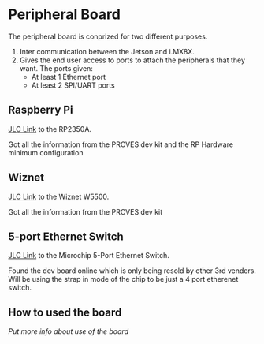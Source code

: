 # Peripheral Board
The peripheral board is conprized for two different purposes.

1. Inter communication between the Jetson and i.MX8X.
2. Gives the end user access to ports to attach the peripherals that they want. 
    The ports given:
    * At least 1 Ethernet port
    * At least 2 SPI/UART ports

## Raspberry Pi
[JLC Link](https://jlcpcb.com/partdetail/RaspberryPi-RP2350A/C42411118) to the RP2350A.

Got all the information from the PROVES dev kit and the RP Hardware minimum configuration

## Wiznet
[JLC Link](https://jlcpcb.com/partdetail/Wiznet-W5500/C32843) to the Wiznet W5500.

Got all the information from the PROVES dev kit

## 5-port Ethernet Switch
[JLC Link](https://jlcpcb.com/partdetail/MicrochipTech-KSZ8795CLXIC/C69416) to the Microchip 5-Port Ethernet Switch.

Found the dev board online which is only being resold by other 3rd venders. Will be using the strap in mode of the chip to be just a 4 port etherenet switch.

## How to used the board
*Put more info about use of the board*